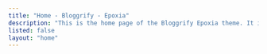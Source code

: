 ```yaml
---
title: "Home - Bloggrify - Epoxia"
description: "This is the home page of the Bloggrify Epoxia theme. It is a simple and clean theme for your blog."
listed: false
layout: "home"
---
```


